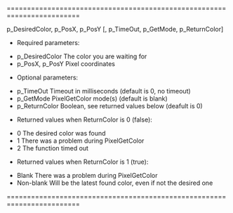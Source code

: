 ========================================================================

 p_DesiredColor, p_PosX, p_PosY [, p_TimeOut, p_GetMode, p_ReturnColor]

 + Required parameters:
 - p_DesiredColor      The color you are waiting for
 - p_PosX, p_PosY      Pixel coordinates

 + Optional parameters:
 - p_TimeOut           Timeout in milliseconds (default is 0, no timeout)
 - p_GetMode           PixelGetColor mode(s) (default is blank)
 - p_ReturnColor       Boolean, see returned values below (deafult is 0)

 + Returned values when ReturnColor is 0 (false):
 - 0      The desired color was found
 - 1      There was a problem during PixelGetColor
 - 2      The function timed out

 + Returned values when ReturnColor is 1 (true):
 - Blank        There was a problem during PixelGetColor
 - Non-blank    Will be the latest found color, even if not the desired one

========================================================================